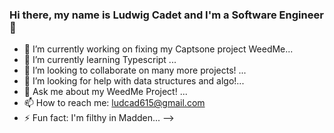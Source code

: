 ### Hi there, my name is Ludwig Cadet and I'm a Software Engineer👋

- 🔭 I’m currently working on fixing my Captsone project WeedMe...
- 🌱 I’m currently learning Typescript ...
- 👯 I’m looking to collaborate on many more projects! ...
- 🤔 I’m looking for help with data structures and algo!...
- 💬 Ask me about my WeedMe Project! ...
- 📫 How to reach me: ludcad615@gmail.com
- ⚡ Fun fact: I'm filthy in Madden...
-->
